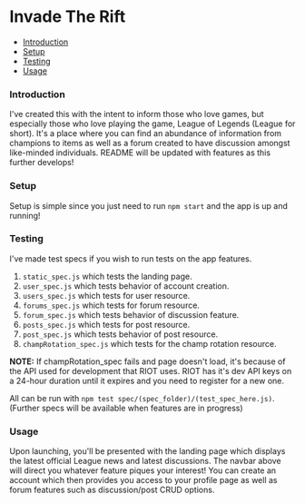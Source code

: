 # Invade The Rift

* [Introduction](#introduction)
* [Setup](#setup)
* [Testing](#testing)
* [Usage](#usage)

### Introduction
I've created this with the intent to inform those who love games, but especially those who love playing the game, League of Legends (League for short). It's a place where you can find an abundance of information from champions to items as well as a forum created to have discussion amongst like-minded individuals. README will be updated with features as this further develops!

### Setup
Setup is simple since you just need to run `npm start` and the app is up and running!

### Testing
I've made test specs if you wish to run tests on the app features.  
1. `static_spec.js` which tests the landing page.
2. `user_spec.js` which tests behavior of account creation.
3. `users_spec.js` which tests for user resource.
4. `forums_spec.js` which tests for forum resource.
5. `forum_spec.js` which tests behavior of discussion feature.
6. `posts_spec.js` which tests for post resource.
7. `post_spec.js` which tests behavior of post resource.
8. `champRotation_spec.js` which tests for the champ rotation resource.

**NOTE:** If champRotation_spec fails and page doesn't load, it's because of the API used for development that RIOT uses. RIOT has it's dev API keys on a 24-hour duration until it expires and you need to register for a new one.

All can be run with `npm test spec/(spec_folder)/(test_spec_here.js)`.
(Further specs will be available when features are in progress)

### Usage
Upon launching, you'll be presented with the landing page which displays the latest official League news and latest discussions. The navbar above will direct you whatever feature piques your interest! You can create an account which then provides you access to your profile page as well as forum features such as discussion/post CRUD options.

